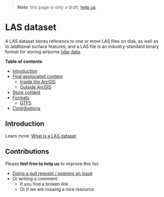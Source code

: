 > **Note**: this page is only a draft, [help us](#contributions).

# LAS dataset
A LAS dataset stores reference to one or more LAS files on disk, as well as to additional surface features; and a LAS file is an industry-standard binary format for storing airborne [lidar data](./lidar/README.md).

<!-- START doctoc generated TOC please keep comment here to allow auto update -->
<!-- DON'T EDIT THIS SECTION, INSTEAD RE-RUN doctoc TO UPDATE -->
**Table of contents**

- [Introduction](#introduction)
- [Find geolocated content](#find-geolocated-content)
  - [Inside the ArcGIS](#inside-the-arcgis)
  - [Outside ArcGIS](#outside-arcgis)
- [Store content](#store-content)
- [Formats](#formats)
  - [GTFS](#gtfs)
- [Contributions](#contributions)

<!-- END doctoc generated TOC please keep comment here to allow auto update -->

## Introduction

Learn more: [What is a LAS dataset](http://desktop.arcgis.com/en/arcmap/10.3/manage-data/las-dataset/what-is-a-las-dataset-.htm)


## Contributions
Please **feel free to help us** to improve this list:

* [Doing a pull request / opening an issue](https://github.com/hhkaos/awesome-arcgis#contributions)
* Or writing a comment:
  * If you find a broken link
  * Or if we are missing a nice resource.
